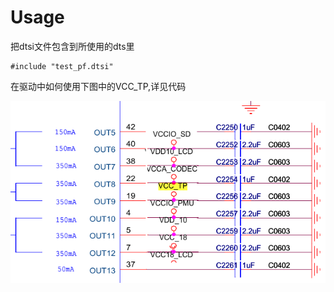 # Usage

把dtsi文件包含到所使用的dts里

	#include "test_pf.dtsi"

在驱动中如何使用下图中的VCC_TP,详见代码

![VCC_TP](./VCC_TP.png)
